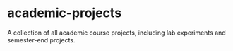 # academic-projects
A collection of all academic course projects, including lab experiments and semester-end projects.
